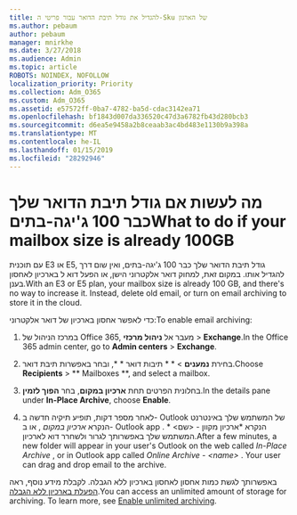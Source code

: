 ```yaml
---
title: להגדיל את גודל תיבת הדואר עבור פריטי ה-Sku של הארגון
ms.author: pebaum
author: pebaum
manager: mnirkhe
ms.date: 3/27/2018
ms.audience: Admin
ms.topic: article
ROBOTS: NOINDEX, NOFOLLOW
localization_priority: Priority
ms.collection: Adm_O365
ms.custom: Adm_O365
ms.assetid: e57572ff-0ba7-4782-ba5d-cdac3142ea71
ms.openlocfilehash: bf1843d007da336520c47d3a6782fb43d280bcb3
ms.sourcegitcommit: d6ea5e9458a2b8ceaab3ac4bd483e1130b9a398a
ms.translationtype: MT
ms.contentlocale: he-IL
ms.lasthandoff: 01/15/2019
ms.locfileid: "28292946"
---
```

# <a name="what-to-do-if-your-mailbox-size-is-already-100gb"></a><span data-ttu-id="f5d4a-102">מה לעשות אם גודל תיבת הדואר שלך כבר 100 ג'יגה-בתים</span><span class="sxs-lookup"><span data-stu-id="f5d4a-102">What to do if your mailbox size is already 100GB</span></span>

<span data-ttu-id="f5d4a-p101">עם תוכנית E3 או E5, גודל תיבת הדואר שלך כבר 100 ג'יגה-בתים, ואין שום דרך להגדיל אותו. במקום זאת, למחוק דואר אלקטרוני הישן, או הפעל דוא ל בארכיון לאחסון בענן.</span><span class="sxs-lookup"><span data-stu-id="f5d4a-p101">With an E3 or E5 plan, your mailbox size is already 100 GB, and there's no way to increase it. Instead, delete old email, or turn on email archiving to store it in the cloud.</span></span> 
  
<span data-ttu-id="f5d4a-105">כדי לאפשר אחסון בארכיון של דואר אלקטרוני:</span><span class="sxs-lookup"><span data-stu-id="f5d4a-105">To enable email archiving:</span></span>
  
1. <span data-ttu-id="f5d4a-106">במרכז הניהול של Office 365, מעבר אל **ניהול מרכזי** \> **Exchange**.</span><span class="sxs-lookup"><span data-stu-id="f5d4a-106">In the Office 365 admin center, go to **Admin centers** \> **Exchange**.</span></span> 
    
2. <span data-ttu-id="f5d4a-107">בחירת **נמענים** \> \* \* תיבות דואר \* \*, ובחר באפשרות תיבת דואר.</span><span class="sxs-lookup"><span data-stu-id="f5d4a-107">Choose **Recipients** \> \*\* Mailboxes \*\*, and select a mailbox.</span></span> 
    
3. <span data-ttu-id="f5d4a-108">בחלונית הפרטים תחת **ארכיון במקום**, בחר **הפוך לזמין**.</span><span class="sxs-lookup"><span data-stu-id="f5d4a-108">In the details pane under **In-Place Archive**, choose **Enable**.</span></span> 
    
4. <span data-ttu-id="f5d4a-p102">לאחר מספר דקות, תופיע תיקיה חדשה ב- Outlook של המשתמש שלך באינטרנט הנקרא *ארכיון במקום* , או ב- Outlook app הנקרא \*ארכיון מקוון - \<שם\> \* . המשתמש שלך באפשרותך לגרור ולשחרר דוא לארכיון.</span><span class="sxs-lookup"><span data-stu-id="f5d4a-p102">After a few minutes, a new folder will appear in your user's Outlook on the web called  *In-Place Archive*  , or in Outlook app called  *Online Archive - \<name\>*  . Your user can drag and drop email to the archive.</span></span> 
    
<span data-ttu-id="f5d4a-p103">באפשרותך לגשת כמות אחסון לאחסון בארכיון ללא הגבלה. לקבלת מידע נוסף, ראה [הפעלת בארכיון ללא הגבלה](https://support.office.com/en-us/article/enable-unlimited-archiving-in-office-365-admin-help-e2a789f2-9962-4960-9fd4-a00aa063559e).</span><span class="sxs-lookup"><span data-stu-id="f5d4a-p103">You can access an unlimited amount of storage for archiving. To learn more, see [Enable unlimited archiving](https://support.office.com/en-us/article/enable-unlimited-archiving-in-office-365-admin-help-e2a789f2-9962-4960-9fd4-a00aa063559e).</span></span>
  

